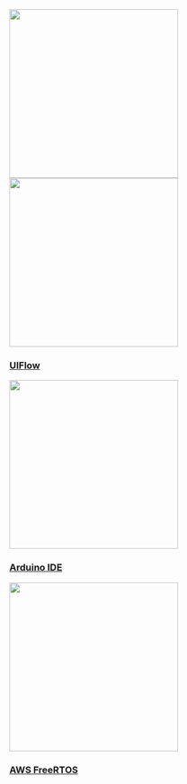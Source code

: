 
<div class="platform-box">
  <div class="platform-item" style="overflow:visible;">
    <img src="assets\img\quickstart_en.jpg" width="300px" data-no-zoom>
  </div>
  <div class="platform-item">
    <img src="assets\img\uiflow-card.jpg" width="300px" data-no-zoom>
    <a href="/#/en/quick_start/m5stickc/m5stickc_quick_start_with_uiflow">
      <h3>UIFlow</h3>
      <div class="platform-tag"></div>
    </a>
  </div>
  <div class="platform-item">
    <img src="assets\img\arduino-card.jpg" width="300px" data-no-zoom>
    <a href="/#/en/arduino/arduino_development">
      <h3>Arduino IDE</h3>
      <div class="platform-tag"></div>
    </a>
  </div>
  <div class="platform-item">
    <img src="assets\img\aws-freertos-card.jpg" width="300px" data-no-zoom>
    <a href="/#/en/quick_start/m5stickc/m5stickc_quick_start_with_AWS-FreeRTOS_Windows">
      <h3>AWS FreeRTOS</h3>
      <div class="platform-tag"></div>
    </a>
  </div>
</div>
